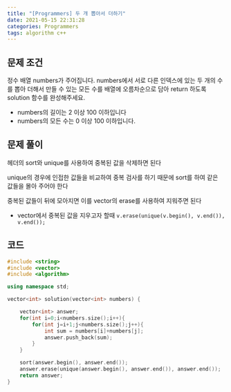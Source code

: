 ```yaml
---
title: "[Programmers] 두 개 뽑아서 더하기"
date: 2021-05-15 22:31:28
categories: Programmers
tags: algorithm c++ 
---
```

## 문제 조건

정수 배열 numbers가 주어집니다. numbers에서 서로 다른 인덱스에 있는 두 개의 수를 뽑아 더해서 만들 수 있는 모든 수를 배열에 오름차순으로 담아 return 하도록 solution 함수를 완성해주세요.

- numbers의 길이는 2 이상 100 이하입니다
- numbers의 모든 수는 0 이상 100 이하입니다.

## 문제 풀이

<algorithm> 헤더의 sort와 unique를 사용하여 중복된 값을 삭제하면 된다

unique의 경우에 인접한 값들을 비교하여 중복 검사를 하기 때문에 sort를 하여 같은 값들을 몰아 주어야 한다

중복된 값들이 뒤에 모아지면 이를 vector의 erase를 사용하여 지워주면 된다

- vector에서 중복된 값을 지우고자 할때 `v.erase(unique(v.begin(), v.end()), v.end());`

## 코드

```cpp
#include <string>
#include <vector>
#include <algorithm>

using namespace std;

vector<int> solution(vector<int> numbers) {

    vector<int> answer;
    for(int i=0;i<numbers.size();i++){
        for(int j=i+1;j<numbers.size();j++){
            int sum = numbers[i]+numbers[j];
            answer.push_back(sum);
        }
    }

    sort(answer.begin(), answer.end());
    answer.erase(unique(answer.begin(), answer.end()), answer.end());
    return answer;
}
```
